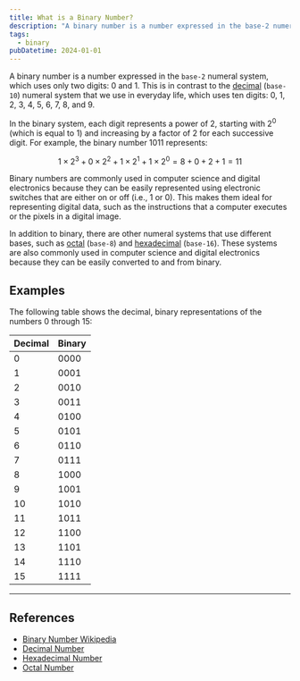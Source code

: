 ```yaml
---
title: What is a Binary Number?
description: "A binary number is a number expressed in the base-2 numeral system, which uses only two digits: 0 and 1. This is in contrast to the decimal (base-10) numeral system that we use in everyday life, which uses ten digits: 0, 1, 2, 3, 4, 5, 6, 7, 8, and 9."
tags:
  - binary
pubDatetime: 2024-01-01
---
```


A binary number is a number expressed in the `base-2` numeral system, which uses only two digits: 0 and 1. This is in contrast to the [decimal][Decimal_Number] (`base-10`) numeral system that we use in everyday life, which uses ten digits: 0, 1, 2, 3, 4, 5, 6, 7, 8, and 9.

In the binary system, each digit represents a power of 2, starting with $2^0$ (which is equal to 1) and increasing by a factor of 2 for each successive digit. For example, the binary number 1011 represents:

$$1 \times 2^3 + 0 \times 2^2 + 1 \times 2^1 + 1 \times 2^0 = 8 + 0 + 2 + 1 = 11$$

Binary numbers are commonly used in computer science and digital electronics because they can be easily represented using electronic switches that are either on or off (i.e., 1 or 0). This makes them ideal for representing digital data, such as the instructions that a computer executes or the pixels in a digital image.

In addition to binary, there are other numeral systems that use different bases, such as [octal][Octal_Number] (`base-8`) and [hexadecimal][Hexadecimal_Number] (`base-16`). These systems are also commonly used in computer science and digital electronics because they can be easily converted to and from binary.

## Examples

The following table shows the decimal, binary representations of the numbers 0 through 15:

| Decimal | Binary |
| ------- | ------ |
| 0       | 0000   |
| 1       | 0001   |
| 2       | 0010   |
| 3       | 0011   |
| 4       | 0100   |
| 5       | 0101   |
| 6       | 0110   |
| 7       | 0111   |
| 8       | 1000   |
| 9       | 1001   |
| 10      | 1010   |
| 11      | 1011   |
| 12      | 1100   |
| 13      | 1101   |
| 14      | 1110   |
| 15      | 1111   |

---

## References

- [Binary Number Wikipedia](https://en.wikipedia.org/wiki/Binary_number)
- [Decimal Number][Decimal_Number]
- [Hexadecimal Number][Hexadecimal_Number]
- [Octal Number][Octal_Number]

<!-- Reference -->

[Decimal_Number]: /blog/2024/01/01-what-is-decimal-number "What is a Decimal Number?"
[Hexadecimal_Number]: /blog/2024/01/01-what-is-hexadecimal-number "What is a Hexadecimal Number?"
[Octal_Number]: /blog/2024/01/01-what-is-octal-number "What is an Octal Number?"
